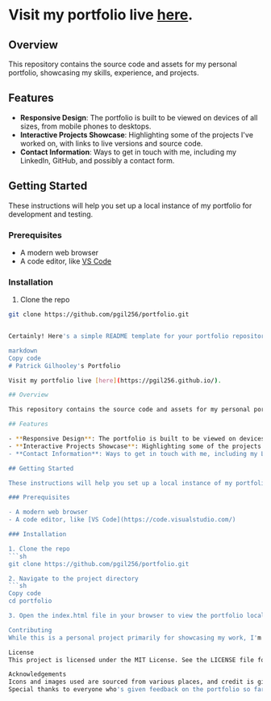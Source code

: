 # Visit my portfolio live [here](https://pgil256.github.io/).

## Overview

This repository contains the source code and assets for my personal portfolio, showcasing my skills, experience, and projects. 

## Features

- **Responsive Design**: The portfolio is built to be viewed on devices of all sizes, from mobile phones to desktops.
- **Interactive Projects Showcase**: Highlighting some of the projects I've worked on, with links to live versions and source code.
- **Contact Information**: Ways to get in touch with me, including my LinkedIn, GitHub, and possibly a contact form.

## Getting Started

These instructions will help you set up a local instance of my portfolio for development and testing.

### Prerequisites

- A modern web browser
- A code editor, like [VS Code](https://code.visualstudio.com/)

### Installation

1. Clone the repo
```sh
git clone https://github.com/pgil256/portfolio.git


Certainly! Here's a simple README template for your portfolio repository:

markdown
Copy code
# Patrick Gilhooley's Portfolio

Visit my portfolio live [here](https://pgil256.github.io/).

## Overview

This repository contains the source code and assets for my personal portfolio, showcasing my skills, experience, and projects. 

## Features

- **Responsive Design**: The portfolio is built to be viewed on devices of all sizes, from mobile phones to desktops.
- **Interactive Projects Showcase**: Highlighting some of the projects I've worked on, with links to live versions and source code.
- **Contact Information**: Ways to get in touch with me, including my LinkedIn, GitHub, and possibly a contact form.

## Getting Started

These instructions will help you set up a local instance of my portfolio for development and testing.

### Prerequisites

- A modern web browser
- A code editor, like [VS Code](https://code.visualstudio.com/)

### Installation

1. Clone the repo
```sh
git clone https://github.com/pgil256/portfolio.git

2. Navigate to the project directory
```sh
Copy code
cd portfolio

3. Open the index.html file in your browser to view the portfolio locally.

Contributing
While this is a personal project primarily for showcasing my work, I'm always open to feedback, suggestions, and collaborations. Feel free to open an issue or submit a pull request.

License
This project is licensed under the MIT License. See the LICENSE file for details.

Acknowledgements
Icons and images used are sourced from various places, and credit is given where due.
Special thanks to everyone who's given feedback on the portfolio so far.
